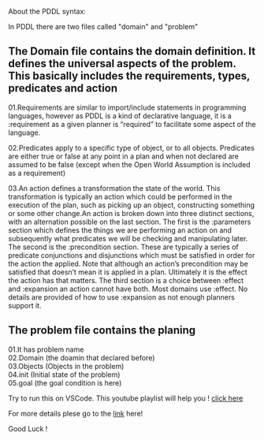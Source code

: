 About the PDDL syntax:<br>

In PDDL there are two files called "domain" and "problem"
## The Domain file contains the domain definition. It defines the universal aspects of the problem. This basically includes the requirements, types, predicates and action

  01.Requirements are similar to import/include statements in programming languages, however as PDDL is a kind of declarative language, it is a :requirement as a given planner is “required” to facilitate some aspect of the language.

  02.Predicates apply to a specific type of object, or to all objects. Predicates are either true or false at any point in a plan and when not declared are assumed to be false (except when the Open World Assumption is included as a requirement)

  03.An action defines a transformation the state of the world. This transformation is typically an action which could be performed in the execution of the plan, such as picking up an object, constructing something or some other change.An action is broken down into three distinct sections, with an alternation possible on the last section.
  The first is the :parameters section which defines the things we are performing an action on and subsequently what predicates we will be checking and manipulating later.
  The second is the :precondition section. These are typically a series of predicate conjunctions and disjunctions which must be satisfied in order for the action the applied. Note that although an action’s precondition may be satisfied that doesn’t mean it is applied in a plan. Ultimately it is the effect the action has that matters.
  The third section is a choice between :effect and :expansion an action cannot have both. Most domains use :effect. No details are provided of how to use :expansion as not enough planners support it.

## The problem file contains the planing
01.It has problem name <br>
02.Domain (the doamin that declared before)<br>
03.Objects (Objects in the problem)<br>
04.init (Initial state of the problem)<br>
05.goal (the goal condition is here)

Try to run this on VSCode. This youtube playlist will help you ! [click here](https://youtu.be/_NOVa4i7Us8?si=eW1UW2okvmrFEdwp)

For more details plese go to the [link](https://planning.wiki/ref/pddl/domain) here! <br>

Good Luck !




          

    
